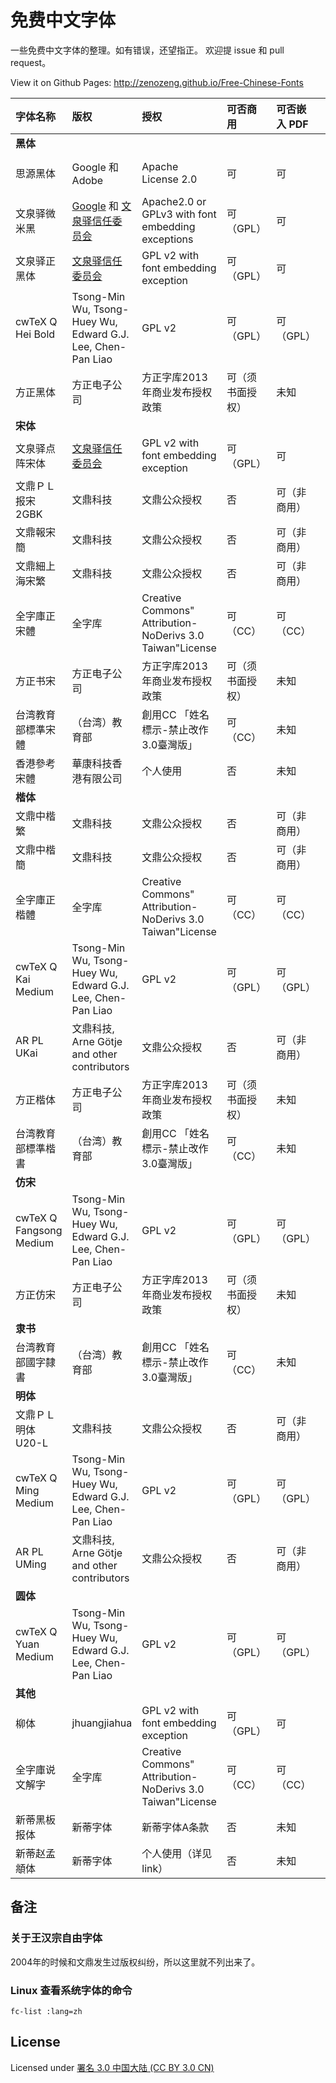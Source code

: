 # 免费中文字体

一些免费中文字体的整理。如有错误，还望指正。
欢迎提 issue 和 pull request。

View it on Github Pages: http://zenozeng.github.io/Free-Chinese-Fonts



字体名称 | 版权 | 授权 | 可否商用 | 可否嵌入 PDF | 备注 | 链接
:--- | :--- | :--- | :--- | :--- | :--- | :---
**黑体** | | | | | |
思源黑体 | Google 和 Adobe | Apache License 2.0 | 可 | 可 | Github: https://github.com/adobe-fonts/source-han-sans | https://sourceforge.net/projects/source-han-sans.adobe/files/
文泉驿微米黑 | [Google](http://www.google.com/intl/en/contact/) 和 [文泉驿信任委员会](http://wenq.org/wqy2/index.cgi?CopyrightPolicy) | Apache2.0 or GPLv3 with font embedding exceptions | 可（GPL） | 可 | 无 | http://wenq.org/wqy2/index.cgi?MicroHei
文泉驿正黑体 |  [文泉驿信任委员会](http://wenq.org/wqy2/index.cgi?CopyrightPolicy) | GPL v2 with font embedding exception | 可（GPL） | 可 | 无 | http://wenq.org/wqy2/index.cgi?ZenHei
cwTeX Q Hei Bold | Tsong-Min Wu, Tsong-Huey Wu, Edward G.J. Lee, Chen-Pan Liao | GPL v2 | 可（GPL）| 可（GPL）| [cwtex-q-fonts](https://code.google.com/p/cwtex-q-fonts/) | https://code.google.com/p/cwtex-q-fonts/
方正黑体 | 方正电子公司 | 方正字库2013年商业发布授权政策 | 可（须书面授权） | 未知 | | http://www.foundertype.com/index/release_info.html
**宋体** | | | | | |
文泉驿点阵宋体 | [文泉驿信任委员会](http://wenq.org/wqy2/index.cgi?CopyrightPolicy) | GPL v2 with font embedding exception | 可（GPL） | 可 | 无 | http://wenq.org/wqy2/index.cgi?BitmapSong
文鼎ＰＬ报宋2GBK | 文鼎科技 | 文鼎公众授权 | 否 | 可（非商用） | [授权书](http://www.arphic.com/cn/news/2010/20100420.html) | http://www.arphic.com/cn/news/2010/20100420.html
文鼎報宋簡 | 文鼎科技 | 文鼎公众授权 | 否 | 可（非商用） | [授权书](http://www.arphic.com/tw/service/support/support\_mac\_cont.asp?id=8&toppage=1) | http://www.arphic.com/tw/service/support/support\_mac\_cont.asp?id=8&toppage=1
文鼎細上海宋繁 | 文鼎科技 | 文鼎公众授权 | 否 | 可（非商用） | [授权书](http://www.arphic.com/tw/service/support/support\_mac\_cont.asp?id=8&toppage=1) | http://www.arphic.com/tw/service/support/support\_mac\_cont.asp?id=8&toppage=1
全字庫正宋體 | 全字库 | Creative Commons" Attribution-NoDerivs 3.0 Taiwan"License | 可（CC）| 可（CC）| [授权](http://www.cns11643.gov.tw/AIDB/copyright.do) | http://www.cns11643.gov.tw/AIDB/copyright.do
方正书宋 | 方正电子公司 | 方正字库2013年商业发布授权政策 | 可（须书面授权） | 未知 | | http://www.foundertype.com/index/release_info.html
台湾教育部標準宋體 | （台湾）教育部 | 創用CC 「姓名標示-禁止改作3.0臺灣版」| 可（CC） | 未知 | | http://www.edu.tw/pages/detail.aspx?Node=3691&Page=17009&Index=6
香港參考宋體 | 華康科技香港有限公司 | 个人使用 | 否 | 未知 | [使用条款](http://glyph.iso10646hk.net/chinese/download_001.jsp) | http://glyph.iso10646hk.net/chinese/download_001.jsp
**楷体** | | | | | |
文鼎中楷繁 | 文鼎科技 | 文鼎公众授权 | 否 | 可（非商用） | [授权书](http://www.arphic.com/tw/service/support/support\_mac\_cont.asp?id=8&toppage=1) | http://www.arphic.com/tw/service/support/support\_mac\_cont.asp?id=8&toppage=1
文鼎中楷簡 | 文鼎科技 | 文鼎公众授权 | 否 | 可（非商用） | [授权书](http://www.arphic.com/tw/service/support/support\_mac\_cont.asp?id=8&toppage=1) | http://www.arphic.com/tw/service/support/support\_mac\_cont.asp?id=8&toppage=1
全字庫正楷體 | 全字库 | Creative Commons" Attribution-NoDerivs 3.0 Taiwan"License | 可（CC）| 可（CC）| [授权](http://www.cns11643.gov.tw/AIDB/copyright.do) | http://www.cns11643.gov.tw/AIDB/copyright.do
cwTeX Q Kai Medium | Tsong-Min Wu, Tsong-Huey Wu, Edward G.J. Lee, Chen-Pan Liao | GPL v2 | 可（GPL）| 可（GPL）| [cwtex-q-fonts](https://code.google.com/p/cwtex-q-fonts/) | https://code.google.com/p/cwtex-q-fonts/
AR PL UKai | 文鼎科技, Arne Götje and other contributors | 文鼎公众授权 | 否 | 可（非商用） | | http://www.freedesktop.org/wiki/Software/CJKUnifonts/Download/
方正楷体 | 方正电子公司 | 方正字库2013年商业发布授权政策 | 可（须书面授权） | 未知 | | http://www.foundertype.com/index/release_info.html
台湾教育部標準楷書 | （台湾）教育部 | 創用CC 「姓名標示-禁止改作3.0臺灣版」| 可（CC） | 未知 | | http://www.edu.tw/pages/detail.aspx?Node=3691&Page=17004&Index=6
**仿宋** | | | | | |
cwTeX Q Fangsong Medium | Tsong-Min Wu, Tsong-Huey Wu, Edward G.J. Lee, Chen-Pan Liao | GPL v2 | 可（GPL）| 可（GPL）| [cwtex-q-fonts](https://code.google.com/p/cwtex-q-fonts/) | https://code.google.com/p/cwtex-q-fonts/
方正仿宋 | 方正电子公司 | 方正字库2013年商业发布授权政策 | 可（须书面授权） | 未知 | | http://www.foundertype.com/index/release_info.html
**隶书** | | | | | |
台湾教育部國字隸書 | （台湾）教育部 | 創用CC 「姓名標示-禁止改作3.0臺灣版」| 可（CC） | 未知 | | http://www.edu.tw/pages/detail.aspx?Node=3691&Page=17009&Index=6
**明体** | | | | | |
文鼎ＰＬ明体U20-L | 文鼎科技 | 文鼎公众授权 | 否 | 可（非商用） | [授权书](http://www.arphic.com/cn/news/2010/20100420.html) | http://www.arphic.com/cn/news/2010/20100420.html
cwTeX Q Ming Medium | Tsong-Min Wu, Tsong-Huey Wu, Edward G.J. Lee, Chen-Pan Liao | GPL v2 | 可（GPL）| 可（GPL）| [cwtex-q-fonts](https://code.google.com/p/cwtex-q-fonts/) | https://code.google.com/p/cwtex-q-fonts/
AR PL UMing | 文鼎科技, Arne Götje and other contributors | 文鼎公众授权 | 否 | 可（非商用） | | http://www.freedesktop.org/wiki/Software/CJKUnifonts/Download/
**圆体** | | | | | |
cwTeX Q Yuan Medium | Tsong-Min Wu, Tsong-Huey Wu, Edward G.J. Lee, Chen-Pan Liao | GPL v2 | 可（GPL）| 可（GPL）| [cwtex-q-fonts](https://code.google.com/p/cwtex-q-fonts/) | https://code.google.com/p/cwtex-q-fonts/
**其他** | | | | | |
柳体 | jhuangjiahua | GPL v2 with font embedding exception | 可（GPL） | 可 | 无 | http://www.linuxsir.org/bbs/thread244714.html
全字庫说文解字 | 全字库 | Creative Commons" Attribution-NoDerivs 3.0 Taiwan"License | 可（CC）| 可（CC）| [授权](http://www.cns11643.gov.tw/AIDB/copyright.do) | http://www.cns11643.gov.tw/AIDB/copyright.do
新蒂黑板报体 | 新蒂字体 | 新蒂字体A条款 | 否 | 未知 | | http://font.sentywed.com/condition%20and%20terms.htm
新蒂赵孟頫体 | 新蒂字体 | 个人使用（详见 link） | 否 | 未知 | | http://www.sentyfont.com/sentyzhao.htm


## 备注

### 关于王汉宗自由字体

2004年的时候和文鼎发生过版权纠纷，所以这里就不列出来了。

### Linux 查看系统字体的命令

```
fc-list :lang=zh
```

## License

Licensed under [署名 3.0 中国大陆 (CC BY 3.0 CN)](http://creativecommons.org/licenses/by/3.0/cn/)
